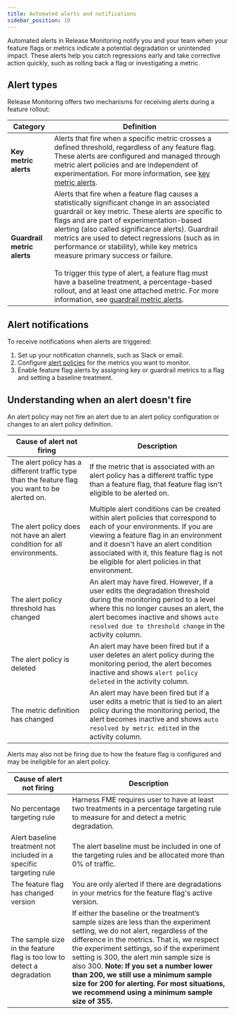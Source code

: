 ```yaml
---
title: Automated alerts and notifications
sidebar_position: 10
---
```


Automated alerts in Release Monitoring notify you and your team when your feature flags or metrics indicate a potential degradation or unintended impact. These alerts help you catch regressions early and take corrective action quickly, such as rolling back a flag or investigating a metric.

## Alert types

Release Monitoring offers two mechanisms for receiving alerts during a feature rollout:

| Category             | Definition  |
|----------------------|-------------|
| **Key metric alerts**    | Alerts that fire when a specific metric crosses a defined threshold, regardless of any feature flag. These alerts are configured and managed through metric alert policies and are independent of experimentation. For more information, see [key metric alerts](./metrics). |
| **Guardrail metric alerts** | Alerts that fire when a feature flag causes a statistically significant change in an associated guardrail or key metric. These alerts are specific to flags and are part of experimentation-based alerting (also called significance alerts). Guardrail metrics are used to detect regressions (such as in performance or stability), while key metrics measure primary success or failure. <br /><br /> To trigger this type of alert, a feature flag must have a baseline treatment, a percentage-based rollout, and at least one attached metric. For more information, see [guardrail metric alerts](./guardrail-metrics). |

## Alert notifications

To receive notifications when alerts are triggered:

1. Set up your notification channels, such as Slack or email.
1. Configure [alert policies](../alert-policies) for the metrics you want to monitor.
1. Enable feature flag alerts by assigning key or guardrail metrics to a flag and setting a baseline treatment.

## Understanding when an alert doesn't fire 

An alert policy may not fire an alert due to an alert policy configuration or changes to an alert policy definition. 

| **Cause of alert not firing** | **Description** |
| ---- | ---- |
| The alert policy has a different traffic type than the feature flag you want to be alerted on. | If the metric that is associated with an alert policy has a different traffic type than a feature flag, that feature flag isn't eligible to be alerted on. |
| The alert policy does not have an alert condition for all environments. | Multiple alert conditions can be created within alert policies that correspond to each of your environments. If you are viewing a feature flag in an environment and it doesn't have an alert condition associated with it, this feature flag is not be eligible for alert policies in that environment. |
| The alert policy threshold has changed | An alert may have fired. However, if a user edits the degradation threshold during the monitoring period to a level where this no longer causes an alert, the alert becomes inactive and shows `auto resolved due to threshold change` in the activity column. |
| The alert policy is deleted | An alert may have been fired but if a user deletes an alert policy during the monitoring period, the alert becomes inactive and shows `alert policy deleted` in the activity column.|
| The metric definition has changed | An alert may have been fired but if a user edits a metric that is tied to an alert policy during the monitoring period, the alert becomes inactive and shows `auto resolved by metric edited` in the activity column. |

Alerts may also not be firing due to how the feature flag is configured and may be ineligible for an alert policy. 

| **Cause of alert not firing** | **Description** | 
| ---- | ----|
| No percentage targeting rule | Harness FME requires user to have at least two treatments in a percentage targeting rule to measure for and detect a metric degradation.   |
| Alert baseline treatment not included in a specific targeting rule | The alert baseline must be included in one of the targeting rules and be allocated more than 0% of traffic.  |
| The feature flag has changed version | You are only alerted if there are degradations in your metrics for the feature flag's active version.|
| The sample size in the feature flag is too low to detect a degradation | If either the baseline or the treatment’s sample sizes are less than the experiment setting, we do not alert, regardless of the difference in the metrics. That is, we respect the experiment settings, so if the experiment setting is 300, the alert min sample size is also 300. **Note: If you set a number lower than 200, we still use a minimum sample size for 200 for alerting. For most situations, we recommend using a minimum sample size of 355.** |
